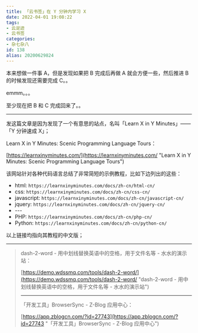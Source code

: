 ```yaml
---
title: 「云书签」在 Y 分钟内学习 X
date: 2022-04-01 19:08:22
tags:
- 云足迹
- 云书签
categories:
- 杂七杂八
id: 138
alias: 20200629824
---
```



本来想做一件事 A，但是发现如果把 B 完成后再做 A 就会方便一些，然后推进 B 的时候发现还需要完成 C。。

emmm。。。

至少现在把 B 和 C 完成回来了。。

<!--more-->
-------

发这篇文章是因为发现了一个有意思的站点，名叫「Learn X in Y Minutes」——「Y 分钟速成 X」；

Learn X in Y Minutes: Scenic Programming Language Tours：

[https://learnxinyminutes.com/](https://learnxinyminutes.com/ "Learn X in Y Minutes: Scenic Programming Language Tours")

该网站针对各种代码语言总结了非常简短的示例教程，比如下边列出的这些：

- html: `https://learnxinyminutes.com/docs/zh-cn/html-cn/`
- css: `https://learnxinyminutes.com/docs/zh-cn/css-cn/`
- javascript: `https://learnxinyminutes.com/docs/zh-cn/javascript-cn/`
- jquery: `https://learnxinyminutes.com/docs/zh-cn/jquery-cn/`
- \---
- PHP: `https://learnxinyminutes.com/docs/zh-cn/php-cn/`
- Python: `https://learnxinyminutes.com/docs/zh-cn/python-cn/`

以上链接均指向其教程的中文版；

-------

> dash-2-word - 用中划线替换英语中的空格，用于文件名等 - 水水的演示站：
>
> [https://demo.wdssmq.com/tools/dash-2-word/](https://demo.wdssmq.com/tools/dash-2-word/ "dash-2-word - 用中划线替换英语中的空格，用于文件名等 - 水水的演示站")
>
> -------
>
> 「开发工具」BrowserSync - Z-Blog 应用中心：
>
> [https://app.zblogcn.com/?id=27743](https://app.zblogcn.com/?id=27743 "「开发工具」BrowserSync - Z-Blog 应用中心")


